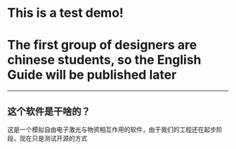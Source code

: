 # This is a test demo!
# The first group of designers are chinese students, so the English Guide will be published later
---
## 这个软件是干啥的？
这是一个模拟自由电子激光与物资相互作用的软件，由于我们的工程还在起步阶段，现在只是测试开源的方式